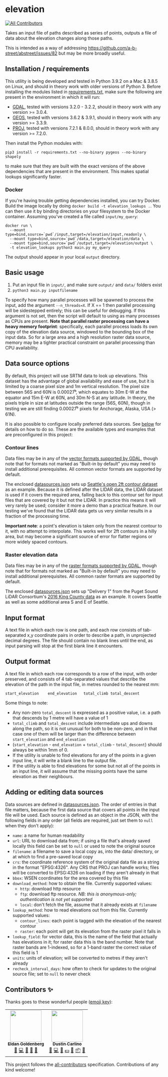 # elevation
<!-- ALL-CONTRIBUTORS-BADGE:START - Do not remove or modify this section -->
[![All Contributors](https://img.shields.io/badge/all_contributors-2-orange.svg?style=flat-square)](#contributors-)
<!-- ALL-CONTRIBUTORS-BADGE:END -->

Takes an input file of paths described as series of points, outputs a file of data about the elevation changes along those paths.

This is intended as a way of addressing https://github.com/a-b-street/abstreet/issues/82 but may be more broadly useful.

## Installation / requirements

This utility is being developed and tested in Python 3.9.2 on a Mac & 3.8.5 on Linux, and should in theory work with older versions of Python 3.  Before installing the modules listed in [requirements.txt](requirements.txt), make sure the following are present in the environment in which it will run:

* [GDAL](https://www.gdal.org/), tested with versions 3.2.0 - 3.2.2, should in theory work with any version >= 3.0.4.
* [GEOS](https://trac.osgeo.org/geos), tested with versions 3.6.2 & 3.9.1, should in theory work with any version >= 3.3.9.
* [PROJ](https://proj.org/), tested with versions 7.2.1 & 8.0.0, should in theory work with any version >= 7.2.0.

Then install the Python modules with:

`pip3 install -r requirements.txt --no-binary pygeos --no-binary shapely`

to make sure that they are built with the exact versions of the above dependencies that are present in the environment.  This makes spatial lookups significantly faster.

### Docker

If you're having trouble getting dependencies installed, you can try Docker. Build the image locally by doing `docker build -t elevation_lookups .`. You can then use it by binding directories on your filesystem to the Docker container. Assuming you've created a file called `input/my_query`:

```
docker run \
  --mount type=bind,source=`pwd`/input,target=/elevation/input,readonly \
  --mount type=bind,source=`pwd`/data,target=/elevation/data \
  --mount type=bind,source=`pwd`/output,target=/elevation/output \
  -t elevation_lookups python3 main.py my_query
```

The output should appear in your local `output` directory.

## Basic usage

1. Put an input file in `input/`, and make sure `output/` and `data/` folders exist
2. `python3 main.py inputfilename`

To specify how many parallel processes will be spawned to process the input, add the argument `--n_threads=X`.  If X == 1 then parallel processing will be sidestepped entirely; this can be useful for debugging.  If this argument is not set, then the script will default to using as many processes as CPUs are present.  **Note that parallel raster processing can have a heavy memory footprint**: specifically, each parallel process loads its own copy of the elevation data source, windowed to the bounding box of the input data.  So for a large area and a high resolution raster data source, memory may be a tighter practical constraint on parallel processing than CPU availability.

## Data source options

By default, this project will use SRTM data to look up elevations.  This dataset has the advantage of global availability and ease of use, but it is limited by a coarse pixel size and 1m vertical resolution.  The pixel size between 56S and 60N is 0.00027̅°, which equates to 30m E-W at the equator and 15m E-W at 60N, and 30m N-S at any latitude.  In theory, the pixels triple in size at latitudes outside the range (56S, 60N), though in testing we are still finding 0.00027̅° pixels for Anchorage, Alaska, USA (> 61N).

It is also possible to configure locally preferred data sources.  See [below](#adding-or-editing-data-sources) for details on how to do so.  These are the available types and examples that are preconfigured in this project:

### Contour lines

Data files may be in any of the [vector formats supported by GDAL](https://gdal.org/drivers/vector/index.html), though note that for formats not marked as "Built-in by default" you may need to install additional prerequisites.  All common vector formats are supported by default.

The enclosed [datasources.json](datasources.json) sets up [Seattle's open 2ft contour dataset](https://data-seattlecitygis.opendata.arcgis.com/datasets/contour-lines-1993) as an example.  Because it is defined after the LIDAR data, the LIDAR dataset is used if it covers the required area, falling back to this contour set for input files that are covered by it but not the LIDAR.  In practice this means it will very rarely be used; consider it more a demo than a practical feature.  In our testing we've found that the LIDAR data gets us very similar results in a fraction of the processing time.

**Important note**: a point's elevation is taken only from the nearest contour to it, with no attempt to interpolate.  This works well for 2ft contours in a hilly area, but may become a significant source of error for flatter regions or more widely spaced contours.

### Raster elevation data

Data files may be in any of the [raster formats supported by GDAL](https://gdal.org/drivers/raster/index.html), though note that for formats not marked as "Built-in by default" you may need to install additional prerequisites.  All common raster formats are supported by default.

The enclosed [datasources.json](datasources.json) sets up "Delivery 1" from the Puget Sound LiDAR Consortium's [2016 King County data](http://pugetsoundlidar.ess.washington.edu/lidardata/restricted/projects/2016king_county.html) as an example.  It covers Seattle as well as some additional area S and E of Seattle.

## Input format

A text file in which each row is one path, and each row consists of tab-separated x,y coordinate pairs in order to describe a path, in unprojected decimal degrees.  The file should contain no blank lines until the end, as input parsing will stop at the first blank line it encounters.

## Output format

A text file in which each row corresponds to a row of the input, with order preserved, and consists of 4 tab-separated values that describe the elevation of the path in the input file, in metres rounded to the nearest mm:

`start_elevation	end_elevation	total_climb	total_descent`

Some things to note:

* Any non-zero `total_descent` is expressed as a positive value, i.e. a path that descends by 1 metre will have a value of 1
* `total_climb` and `total_descent` include intermediate ups and downs along the path, so it is not unusual for both to be non-zero, and in that case one of them will be larger than the difference between `start_elevation` and `end_elevation`
* (`start_elevation` - `end_elevation` + `total_climb` - `total_descent`) should always be within 1mm of 0.
* If the utility is unable to find elevations for any of the points in a given input line, it will write a blank line to the output file.
* If the utility is able to find elevations for some but not all of the points in an input line, it will assume that the missing points have the same elevation as their neighbours.

## Adding or editing data sources

Data sources are defined in [datasources.json](datasources.json).  The order of entries in that file matters, because the first data source that covers all points in the input file will be used.  Each source is defined as an object in the JSON, with the following fields in any order (all fields are required, just set them to `null` when they don't apply):

* `name`: a name for human readability
* `url`: URL to download data from; if using a file that's already saved locally this field can be set to `null` or used to note the original source
* `filename`: a filename to save a local copy as, into the data/ directory, or at which to find a pre-saved local copy
*	`crs`: the coordinate reference system of the original data file as a string in the format "EPSG:4326".  Any CRS that PROJ can handle works; files will be converted to EPSG:4326 on loading if they aren't already in that
* `bbox`: WSEN coordinates for the area covered by this file
* `download_method`: how to obtain the file.  Currently supported values:
	* `http`: download http resource
	* `ftp`: download ftp resource.  *NB: this is anonymous-only; authentication is not yet supported*
	* `local`: don't fetch the file, assume that it already exists at `filename`
* `lookup_method`: how to read elevations out from this file.  Currently supported values:
	* `contour_lines`: each point is tagged with the elevation of the nearest contour
	* `raster`: each point will get its elevation from the raster pixel it falls in
* `lookup_field`: for vector data, this is the name of the field that actually has elevations in it; for raster data this is the band number.  Note that raster bands are 1-indexed, so for a 1-band raster the correct value of this field is 1
* `units`: units of elevation; will be converted to metres if they aren't already
* `recheck_interval_days`: how often to check for updates to the original source file; set to `null` to never check


## Contributors ✨

Thanks goes to these wonderful people ([emoji key](https://allcontributors.org/docs/en/emoji-key)):

<!-- ALL-CONTRIBUTORS-LIST:START - Do not remove or modify this section -->
<!-- prettier-ignore-start -->
<!-- markdownlint-disable -->
<table>
  <tr>
    <td align="center"><a href="https://eldang.xyz/"><img src="https://avatars.githubusercontent.com/u/1379812?v=4?s=100" width="100px;" alt=""/><br /><sub><b>Eldan Goldenberg</b></sub></a><br /><a href="https://github.com/eldang/elevation_lookups/issues?q=author%3Aeldang" title="Bug reports">🐛</a> <a href="https://github.com/eldang/elevation_lookups/commits?author=eldang" title="Code">💻</a> <a href="https://github.com/eldang/elevation_lookups/commits?author=eldang" title="Documentation">📖</a> <a href="#projectManagement-eldang" title="Project Management">📆</a> <a href="https://github.com/eldang/elevation_lookups/pulls?q=is%3Apr+reviewed-by%3Aeldang" title="Reviewed Pull Requests">👀</a></td>
    <td align="center"><a href="http://abstreet.org"><img src="https://avatars.githubusercontent.com/u/1664407?v=4?s=100" width="100px;" alt=""/><br /><sub><b>Dustin Carlino</b></sub></a><br /><a href="https://github.com/eldang/elevation_lookups/issues?q=author%3Adabreegster" title="Bug reports">🐛</a> <a href="https://github.com/eldang/elevation_lookups/commits?author=dabreegster" title="Code">💻</a> <a href="#data-dabreegster" title="Data">🔣</a> <a href="#financial-dabreegster" title="Financial">💵</a> <a href="#ideas-dabreegster" title="Ideas, Planning, & Feedback">🤔</a> <a href="#platform-dabreegster" title="Packaging/porting to new platform">📦</a> <a href="https://github.com/eldang/elevation_lookups/pulls?q=is%3Apr+reviewed-by%3Adabreegster" title="Reviewed Pull Requests">👀</a></td>
  </tr>
</table>

<!-- markdownlint-restore -->
<!-- prettier-ignore-end -->

<!-- ALL-CONTRIBUTORS-LIST:END -->

This project follows the [all-contributors](https://github.com/all-contributors/all-contributors) specification. Contributions of any kind welcome!